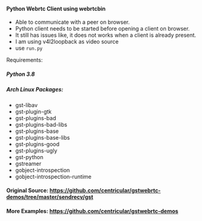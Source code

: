 #### Python Webrtc Client using webrtcbin

+ Able to communicate with a peer on browser.
+ Python client needs to be started before opening a client on browser.
+ It still has issues like, it does not works when a client is already present.
+ I am using v4l2loopback as video source
+ use `run.py`


Requirements: 
##### Python 3.8
##### Arch Linux Packages:
+	gst-libav 
+	gst-plugin-gtk 
+	gst-plugins-bad 
+	gst-plugins-bad-libs 
+	gst-plugins-base 
+	gst-plugins-base-libs 
+	gst-plugins-good 
+	gst-plugins-ugly 
+	gst-python 
+	gstreamer 
+   gobject-introspection 
+   gobject-introspection-runtime 




#### Original Source: https://github.com/centricular/gstwebrtc-demos/tree/master/sendrecv/gst

#### More Examples: https://github.com/centricular/gstwebrtc-demos 